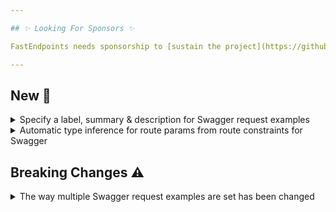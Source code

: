 ```yaml
---

## ✨ Looking For Sponsors ✨

FastEndpoints needs sponsorship to [sustain the project](https://github.com/FastEndpoints/FastEndpoints/issues/449). Please help out if you can.

---
```


[//]: # (<details><summary>title text</summary></details>)

## New 🎉

<details><summary>Specify a label, summary & description for Swagger request examples</summary>

When specifying multiple swagger request examples, you can now specify the additional info like this:

```csharp
Summary(
    x =>
    {
        x.RequestExamples.Add(
            new(
                new MyRequest { ... },
                "label",
                "summary",
                "description"));
    });
```

</details>

<details><summary>Automatic type inference for route params from route constraints for Swagger</summary>

Given route templates such as the following that has type constraints for route params, it was previously only possible to correctly infer the type of the parameter (for Swagger spec generation) if the parameters are being bound to a request DTO and that DTO has a matching property. The following will now work out of the box and the generated Swagger spec will have the respective parameter type/format.

```csharp
sealed class MyEndpoint : EndpointWithoutRequest
{
    public override void Configure()
    {
        Get("test/{id:int}/{token:guid}/{date:datetime}");
        AllowAnonymous();
    }

    public override async Task HandleAsync(CancellationToken c)
    {
        var id = Route<int>("id");
        var token = Route<Guid>("token");
        var date = Route<DateTime>("date");

        await SendAsync(new { id, token, date });
    }
}
```

You can register your own route constraint types or even override the default ones like below by updating the Swagger route constraint map:

```csharp
FastEndpoints.Swagger.GlobalConfig.RouteConstraintMap["nonzero"] = typeof(long);
FastEndpoints.Swagger.GlobalConfig.RouteConstraintMap["guid"] = typeof(Guid);
FastEndpoints.Swagger.GlobalConfig.RouteConstraintMap["date"] = typeof(DateTime);
```

</details>

[//]: # (## Improvements 🚀)

[//]: # (## Fixes 🪲)

## Breaking Changes ⚠️

<details><summary>The way multiple Swagger request examples are set has been changed</summary>

Previous way:

```csharp
Summary(s =>
{
    s.RequestExamples.Add(new MyRequest {...});
});
```

New way:

```csharp
s.RequestExamples.Add(new(new MyRequest { ... })); // wrapped in a RequestExample class
```

</details>